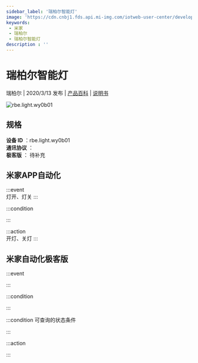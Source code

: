 ```yaml
---
sidebar_label: '瑞柏尔智能灯'
image: 'https://cdn.cnbj1.fds.api.mi-img.com/iotweb-user-center/developer_1679047689252NlYLG0oR.png?GalaxyAccessKeyId=AKVGLQWBOVIRQ3XLEW&Expires=9223372036854775807&Signature=bizYzuKgqOftQEZ1JAJKynS0/2M='
keywords: 
 - 米家
 - 瑞柏尔
 - 瑞柏尔智能灯
description : ''
---
```

# 瑞柏尔智能灯

瑞柏尔 | 2020/3/13 发布 | [产品百科](https://home.mi.com/webapp/content/baike/product/index.html?model=rbe.light.wy0b01/) | [说明书](https://home.mi.com/views/introduction.html?model=rbe.light.wy0b01&region=cn)

![rbe.light.wy0b01](https://cdn.cnbj1.fds.api.mi-img.com/iotweb-user-center/developer_1679047689252NlYLG0oR.png?GalaxyAccessKeyId=AKVGLQWBOVIRQ3XLEW&Expires=9223372036854775807&Signature=bizYzuKgqOftQEZ1JAJKynS0/2M=)

## 规格  
> 
**设备 ID** ：rbe.light.wy0b01  
**通讯协议** ：  
**极客版**  ： 待补充 


## 米家APP自动化  

:::event  
灯开、灯关
:::

:::condition  

:::

:::action   
开灯、关灯
:::

## 米家自动化极客版  

:::event  

:::

:::condition  

:::

:::condition 可查询的状态条件  

:::

:::action  

:::

        
